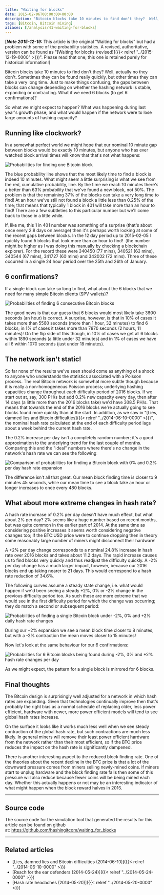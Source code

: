 ```yaml
---
title: "Waiting for blocks"
date: 2015-02-06T00:00:00+00:00
description: "Bitcoin blocks take 10 minutes to find don't they?  Well, actually no they don't.  Sometimes they can be found really quickly, but other times they can take a very long time.  Just to make things confusing, the gaps between blocks can change depending on whether the hashing network is stable, expanding or contracting. What if we need 6 blocks (to get 6 confirmations)?  So what we might expect to happen?  What was happening during last year's growth phase, and what would happen if the network were to lose large amounts of hashing capacity?"
tags: [Bitcoin, Bitcoin mining]
aliases: [/analysis/41-waiting-for-blocks]
---
```

\[***Note 2015-12-19:*** This article is the
original \"Waiting for blocks\" but had a problem with some of the
probability statistics.  A revised, authoritative, version can be found
as "[Waiting for blocks (revised)]({{< relref "../2015-12-19-0000" >}})".
Please read that one; this one is retained purely for historical
information!\]

Bitcoin blocks take 10 minutes to find don't they?  Well, actually no
they don't.  Sometimes they can be found really quickly, but other times
they can take a very long time.  Just to make things confusing, the gaps
between blocks can change depending on whether the hashing network is
stable, expanding or contracting.  What if we need 6 blocks (to get 6
confirmations)?

So what we might expect to happen?  What was happening during last
year's growth phase, and what would happen if the network were to lose
large amounts of hashing capacity?

## Running like clockwork?

In a somewhat perfect world we might hope that our nominal 10 minute gap
between blocks would be exactly 10 minutes, but anyone who has ever
watched block arrival times will know that that's not what happens:

![Probabilities for finding one Bitcoin block](./1b_single.png)

The blue probability line shows that the most likely time to find a
block is indeed 10 minutes.  What might seem a little surprising is what
we see from the red, cumulative probability, line.  By the time we reach
10 minutes there's a better than 63% probability that we've found a
new block, not 50%.  The problem is that the remaining 37% of the blocks
can take a very long time to find!  At an hour we've still not found a
block a little less than 0.25% of the time; that means that typically 1
block in 401 will take more than an hour to find!  There are a few
subtleties to this particular number but we'll come back to those in a
little while.

If, like me, this 1 in 401 number was something of a surprise (that's
about once every 2.8 days on average) then it's perhaps worth looking
at some of the recent gaps between blocks.  In the 12 day period up to
2015-02-05 I quickly found 5 blocks that took more than an hour to find!
 (the number might be higher as I was doing this manually by checking a
blockchain explorer).  For the record these were 340450 (77 mins), 340521
(63 mins), 340544 (67 mins), 341727 (60 mins) and 342002 (72 mins).
Three of these occurred in a single 24 hour period over the 25th and
26th of January.

## 6 confirmations?

If a single block can take so long to find, what about the 6 blocks that
we need for many simple Bitcoin clients (SPV wallets)?

![Probabilities of finding 6 consecutive Bitcoin blocks](./6b_single.png)

The good news is that our guess that 6 blocks would most likely take
3600 seconds (an hour) is correct.  A surprise, however, is that in 10%
of cases it takes more than 5560 seconds (more than 1 hour, 32 minutes)
to find 6 blocks; in 1% of cases it takes more than 7870 seconds (2
hours, 11 minutes)!  On the flip side of this though, in 10% of cases we
get all 6 blocks within 1890 seconds (a little under 32 minutes) and in
1% of cases we have all 6 within 1070 seconds (just under 18 minutes).

## The network isn't static!

So far none of the results we've seen should come as anything of a
shock to anyone who understands the statistics associated with a Poisson
process.  The real Bitcoin network is somewhat more subtle though because
it is really a non-homogeneous Poisson process; underlying hashing
capacities change throughout each difficulty period of 2016 blocks.  If
we start out at, say, 300 PH/s but add 0.2% new capacity every day, then
after 14 days (a little more than the 2016 blocks take) we'd have 308.5
PH/s.  That means that towards the end of the 2016 blocks we're actually
going to see blocks found more quickly than at the start.  In addition,
as we saw in "[Lies, damned lies and Bitcoin difficulties]({{< relref "../2014-06-10-0000" >}})",
the nominal hash rate calculated at the end of each difficulty period
lags about a week behind the current hash rate.

The 0.2% increase per day isn't a completely random number; it's a
good approximation to the underlying trend for the last couple of
months.  Comparing this and the "ideal" numbers where there's no
change in the network's hash rate we can see the following:

![Comparison of probabilities for finding a Bitcoin block with 0% and 0.2% per day hash rate expansion](./1b_double.png)

The difference isn't all that great.  Our mean block finding time is
closer to 9 minutes 45 seconds, while our mean time to see a block take
an hour or longer increases to once every 480 blocks.

## What about more extreme changes in hash rate?

A hash rate increase of 0.2% per day doesn't have much effect, but what
about 2% per day?  2% seems like a huge number based on recent months,
but was quite common in the earlier part of 2014.  At the same time as
considering positive increases it seems worth considering negative
changes too; if the BTC:USD price were to continue dropping then in
theory some reasonably large number of miners might disconnect their
hardware!

A +2% per day change corresponds to a nominal 24.8% increase in hash
rate over 2016 blocks and takes about 11.2 days.  The rapid increase
causes us to find blocks very quickly and thus readjust the difficulty
quickly.  A -2% per day change has a much larger impact, however, because
our 2016 blocks end up taking nearer to 21 days.  This would correspond
to a hash rate reduction of 34.6%.

The following curves assume a steady state change, i.e.  what would
happen if we'd been seeing a steady +2%, 0% or -2% change in the
previous difficulty period too.  As such these are more extreme that we
would see in the first difficulty period for which the change was
occurring; they do match a second or subsequent period:

![Probabilities of finding a single Bitcoin block under -2%, 0% and +2% daily hash rate changes](./1b_triple.png)

During our +2% expansion we see a mean block time closer to 8 minutes,
but with a -2% contraction the mean moves closer to 15 minutes!

Now let's look at the same behaviour for our 6 confirmations:

![Probabilities for 6 Bitcoin blocks being found during -2%, 0% and +2% hash rate changes per day](./6b_triple.png)

As we might expect, the pattern for a single block is mirrored for 6
blocks.

## Final thoughts

The Bitcoin design is surprisingly well adjusted for a network in which
hash rates are expanding.  Given that technologies continually improve
then that's probably the right bias as a normal schedule of replacing
older, less power efficient, hardware with newer, more power efficient
models will tend to see global hash rates increase.

On the surface it looks like it works much less well when we see steady
contraction of the global hash rate, but such contractions are much less
likely.  In general miners will remove their least power efficient
hardware from the network rather than their most efficient, so if the
BTC price reduces the impact on the hash rate is significantly dampened.

There is another interesting aspect to the reduced block finding rate.
One of the theories about the recent decline in the BTC price is that a
lot of the downward pressure comes from miners selling newly-mined
coins.  If miners start to unplug hardware and the block finding rate
falls then some of this pressure will also reduce because fewer coins
will be being mined each day.  Whether this actually happens or not may
be an interesting indicator of what might happen when the block reward
halves in 2016.

------------------------------------------------------------------------

## Source code

The source code for the simulation tool that generated the results for
this article can be found on github at: <https://github.com/hashingitcom/waiting_for_blocks>

------------------------------------------------------------------------

## Related articles

- [Lies, damned lies and Bitcoin difficulties (2014-06-10)]({{< relref "../2014-06-10-0000" >}})
- [Reach for the ear defenders (2014-05-24)]({{< relref "../2014-05-24-0000" >}})
- [Hash rate headaches (2014-05-20)]({{< relref "../2014-05-20-0000" >}})
